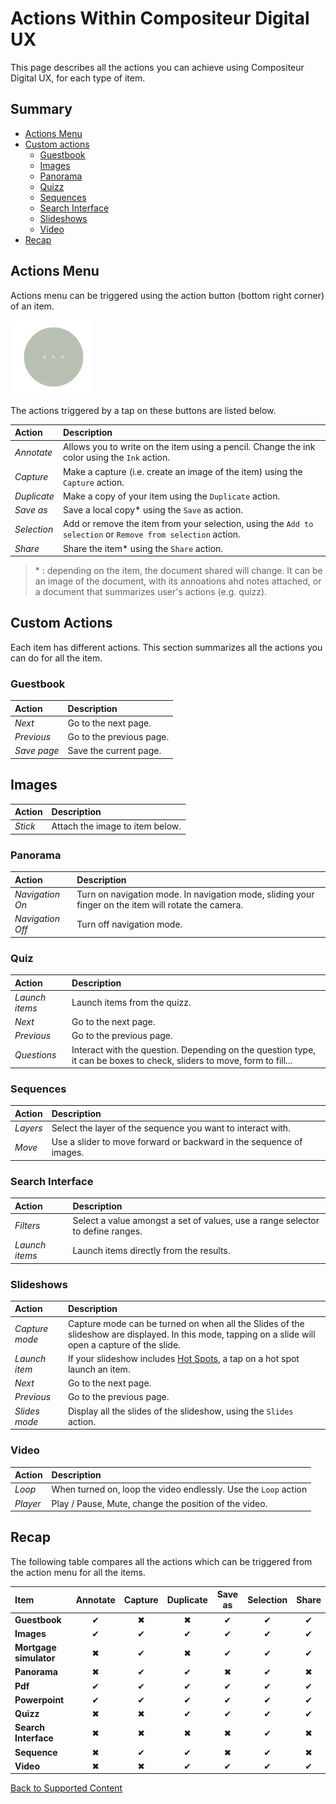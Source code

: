 # Actions Within Compositeur Digital UX

This page describes all the actions you can achieve using Compositeur Digital UX, for each type of item.

## Summary

- [Actions Menu](#actions-menu)
- [Custom actions](#custom-actions)
  - [Guestbook](#guestbook) 
  - [Images](#images)
  - [Panorama](#panorama)
  - [Quizz](#quizz)
  - [Sequences](#sequences)
  - [Search Interface](#search-interfaces) 
  - [Slideshows](#slideshows)
  - [Video](#video) 
- [Recap](#recap)
  
## Actions Menu

Actions menu can be triggered using the action button (bottom right corner) of an item.

![Actions menu button](../../img/actions_menu.JPG)

The actions triggered by a tap on these buttons are listed below.

| Action                  | Description                                                                                                |
|:------------------------|:-----------------------------------------------------------------------------------------------------------|
| *Annotate*              | Allows you to write on the item using a pencil. Change the ink color using the `Ink` action.               |
| *Capture*               | Make a capture (i.e. create an image of the item) using the `Capture` action.                              |
| *Duplicate*             | Make a copy of your item using the `Duplicate` action.                                                     |
| *Save as*               | Save a local copy\* using the `Save` as action.                                                            |
| *Selection*             | Add or remove the item from your selection, using the `Add to selection` or `Remove from selection` action.|
| *Share*                 | Share the item\* using the `Share` action.                                                                 |

> \* : depending on the item, the document shared will change. It can be an image of the document, with its annoations ahd notes attached, or a document that summarizes user's actions (e.g. quizz).

## Custom Actions

Each item has different actions. This section summarizes all the actions you can do for all the item.

### Guestbook

| Action                  | Description                                                                                          |
|:------------------------|:-----------------------------------------------------------------------------------------------------|
| *Next*                  | Go to the next page.                                                                                 |
| *Previous*              | Go to the previous page.                                                                             |
| *Save page*             | Save the current page.                                                                               |

## Images

| Action                  | Description                                                                                          |
|:------------------------|:-----------------------------------------------------------------------------------------------------|
| *Stick*                 | Attach the image to item below.                                                                      |

### Panorama

| Action                  | Description                                                                                          |
|:------------------------|:-----------------------------------------------------------------------------------------------------|
| *Navigation On*         | Turn on navigation mode. In navigation mode, sliding your finger on the item will rotate the camera. |
| *Navigation Off*        | Turn off navigation mode.                                                                            |

### Quiz

| Action                  | Description                                                                                          |
|:------------------------|:-----------------------------------------------------------------------------------------------------|
| *Launch items*          | Launch items from the quizz.                                                                         |
| *Next*                  | Go to the next page.                                                                                 |
| *Previous*              | Go to the previous page.                                                                             |
| *Questions*             | Interact with the question. Depending on the question type, it can be boxes to check, sliders to move, form to fill... |

### Sequences

| Action                  | Description                                                                                          |
|:------------------------|:-----------------------------------------------------------------------------------------------------|
| *Layers*                | Select the layer of the sequence you want to interact with.                                          |
| *Move*                  | Use a slider to move forward or backward in the sequence of images.                                  |

### Search Interface

| Action                  | Description                                                                                          |
|:------------------------|:-----------------------------------------------------------------------------------------------------|
| *Filters*               | Select a value amongst a set of values, use a range selector to define ranges.                       |
| *Launch items*          | Launch items directly from the results.                                                              |

### Slideshows

| Action                  | Description                                                                                          |
|:------------------------|:-----------------------------------------------------------------------------------------------------|
| *Capture mode*          | Capture mode can be turned on when all the Slides of the slideshow are displayed. In this mode, tapping on a slide will open a capture of the slide. |
| *Launch item*           | If your slideshow includes [Hot Spots](#slideshow.md#hot-spots), a tap on a hot spot launch an item. |                                                                                |
| *Next*                  | Go to the next page.                                                                                 |
| *Previous*              | Go to the previous page.                                                                             |
| *Slides mode*           | Display all the slides of the slideshow, using the `Slides` action.                                  |

### Video

| Action                  | Description                                                                                          |
|:------------------------|:-----------------------------------------------------------------------------------------------------|
| *Loop*                  | When turned on, loop the video endlessly. Use the `Loop` action                                      |
| *Player*                | Play / Pause, Mute, change the position of the video.                                                |

## Recap

The following table compares all the actions which can be triggered from the action menu for all the items.

| Item                   | Annotate | Capture  | Duplicate | Save as  | Selection | Share         |
|:-----------------------|:--------:|:--------:|:---------:|:--------:|:---------:|:-------------:|
| **Guestbook**          | &#x2714; | &#x2716; | &#x2716;  | &#x2714; | &#x2714;  | &#x2714;      |
| **Images**             | &#x2714; | &#x2714; | &#x2714;  | &#x2714; | &#x2714;  | &#x2714;      |
| **Mortgage simulator** | &#x2716; | &#x2714; | &#x2716;  | &#x2714; | &#x2714;  | &#x2714;      |
| **Panorama**           | &#x2716; | &#x2714; | &#x2714;  | &#x2716; | &#x2714;  | &#x2716;      |
| **Pdf**                | &#x2714; | &#x2714; | &#x2714;  | &#x2714; | &#x2714;  | &#x2714;      |
| **Powerpoint**         | &#x2714; | &#x2714; | &#x2714;  | &#x2714; | &#x2714;  | &#x2714;      |
| **Quizz**              | &#x2716; | &#x2716; | &#x2714;  | &#x2714; | &#x2714;  | &#x2714;      |
| **Search Interface**   | &#x2716; | &#x2716; | &#x2716;  | &#x2716; | &#x2714;  | &#x2716;      |
| **Sequence**           | &#x2716; | &#x2714; | &#x2714;  | &#x2716; | &#x2714;  | &#x2716;      |
| **Video**              | &#x2716; | &#x2716; | &#x2714;  | &#x2714; | &#x2714;  | &#x2714;      |


[Back to Supported Content](index.md)


